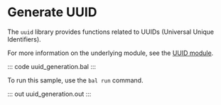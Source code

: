 # Generate UUID

The `uuid` library provides functions related to UUIDs (Universal Unique Identifiers).

For more information on the underlying module, see the [UUID module](https://docs.central.ballerina.io/ballerina/uuid/latest/).

::: code uuid_generation.bal :::

To run this sample, use the `bal run` command.

::: out uuid_generation.out :::
